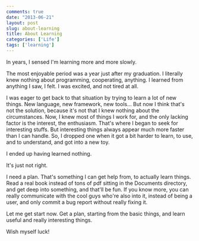 ```yaml
---
comments: true
date: "2013-06-21"
layout: post
slug: about-learning
title: About Learning
categories: ['Life']
tags: ['learning']
---
```

In years, I sensed I'm learning more and more slowly.

The most enjoyable period was a year just after my graduation. I literally knew nothing about programming, cooperating, anything. I learned from anything I saw, I felt. I was excited, and not tired at all.

I was eager to get back to that situation by trying to learn a lot of new things. New language, new framework, new tools... But now I think that's not the solution, because it's not that I knew nothing about the circumstances. Now, I knew most of things I work for, and the only lacking factor is the interest, the enthusiasm. That's where I began to seek for interesting stuffs. But interesting things always appear much more faster than I can handle. So, I dropped one when it got a bit harder to learn, to use, and to understand, and got into a new toy.

I ended up having learned nothing.

It's just not right.

I need a plan. That's something I can get help from, to actually learn things. Read a real book instead of tons of pdf sitting in the Documents directory, and get deep into something, and that'll be fun. If you know more, you can really communicate with the cool guys who're also into it, instead of being a user, and only commit a bug report without really fixing it.

Let me get start now. Get a plan, starting from the basic things, and learn useful and really interesting things.

Wish myself luck!